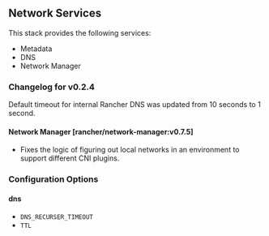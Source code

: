 ## Network Services

This stack provides the following services:

* Metadata
* DNS
* Network Manager

### Changelog for v0.2.4

Default timeout for internal Rancher DNS was updated from 10 seconds to 1 second.

#### Network Manager [rancher/network-manager:v0.7.5]
* Fixes the logic of figuring out local networks in an environment to support different CNI plugins.

### Configuration Options

#### dns

* `DNS_RECURSER_TIMEOUT`
* `TTL`
